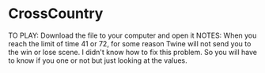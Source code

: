 # CrossCountry
TO PLAY: Download the file to your computer and open it
NOTES: When you reach the limit of time 41 or 72, for some reason Twine will not send you to the win or lose scene. I didn't know how to fix this problem. So you will have to know if you one or not but just looking at the values.
